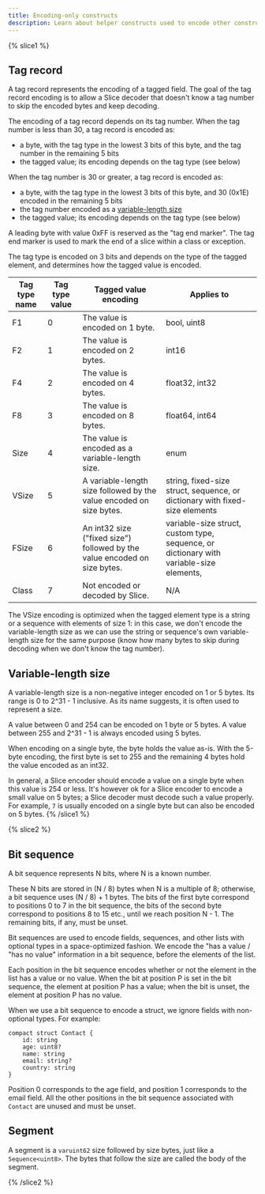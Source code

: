 ```yaml
---
title: Encoding-only constructs
description: Learn about helper constructs used to encode other constructs.
---
```


{% slice1 %}

## Tag record

A tag record represents the encoding of a tagged field. The goal of the tag record encoding is to allow a Slice decoder
that doesn't know a tag number to skip the encoded bytes and keep decoding.

The encoding of a tag record depends on its tag number. When the tag number is less than 30, a tag record is encoded as:

- a byte, with the tag type in the lowest 3 bits of this byte, and the tag number in the remaining 5 bits
- the tagged value; its encoding depends on the tag type (see below)

When the tag number is 30 or greater, a tag record is encoded as:

- a byte, with the tag type in the lowest 3 bits of this byte, and 30 (0x1E) encoded in the remaining 5 bits
- the tag number encoded as a [variable-length size](#variable-length-size)
- the tagged value; its encoding depends on the tag type (see below)

A leading byte with value 0xFF is reserved as the "tag end marker". The tag end marker is used to mark the end of a
slice within a class or exception.

The tag type is encoded on 3 bits and depends on the type of the tagged element, and determines how the tagged value is
encoded.

| Tag type name | Tag type value | Tagged value encoding                                                     | Applies to                                                                              |
| ------------- | -------------- | ------------------------------------------------------------------------- | --------------------------------------------------------------------------------------- |
| F1            | 0              | The value is encoded on 1 byte.                                           | bool, uint8                                                                             |
| F2            | 1              | The value is encoded on 2 bytes.                                          | int16                                                                                   |
| F4            | 2              | The value is encoded on 4 bytes.                                          | float32, int32                                                                          |
| F8            | 3              | The value is encoded on 8 bytes.                                          | float64, int64                                                                          |
| Size          | 4              | The value is encoded as a variable-length size.                           | enum                                                                                    |
| VSize         | 5              | A variable-length size followed by the value encoded on size bytes.       | string, fixed-size struct, sequence, or dictionary with fixed-size elements             |
| FSize         | 6              | An int32 size ("fixed size") followed by the value encoded on size bytes. | variable-size struct, custom type, sequence, or dictionary with variable-size elements, |
| Class         | 7              | Not encoded or decoded by Slice.                                          | N/A                                                                                     |

The VSize encoding is optimized when the tagged element type is a string or a sequence with elements of size 1: in this
case, we don't encode the variable-length size as we can use the string or sequence's own variable-length size for the
same purpose (know how many bytes to skip during decoding when we don't know the tag number).

## Variable-length size

A variable-length size is a non-negative integer encoded on 1 or 5 bytes. Its range is 0 to 2^31 - 1 inclusive. As its
name suggests, it is often used to represent a size.

A value between 0 and 254 can be encoded on 1 byte or 5 bytes. A value between 255 and 2^31 - 1 is always encoded using
5 bytes.

When encoding on a single byte, the byte holds the value as-is. With the 5-byte encoding, the first byte is set to 255
and the remaining 4 bytes hold the value encoded as an int32.

In general, a Slice encoder should encode a value on a single byte when this value is 254 or less. It's however ok for
a Slice encoder to encode a small value on 5 bytes; a Slice decoder must decode such a value properly. For example, `7`
is usually encoded on a single byte but can also be encoded on 5 bytes.
{% /slice1 %}

{% slice2 %}

## Bit sequence

A bit sequence represents N bits, where N is a known number.

These N bits are stored in (N / 8) bytes when N is a multiple of 8; otherwise, a bit sequence uses (N / 8) + 1 bytes.
The bits of the first byte correspond to positions 0 to 7 in the bit sequence, the bits of the second byte correspond to
positions 8 to 15 etc., until we reach position N - 1. The remaining bits, if any, must be unset.

Bit sequences are used to encode fields, sequences, and other lists with optional types in a space-optimized fashion. We
encode the "has a value / "has no value" information in a bit sequence, before the elements of the list.

Each position in the bit sequence encodes whether or not the element in the list has a value or no value. When the bit
at position P is set in the bit sequence, the element at position P has a value; when the bit is unset, the element at
position P has no value.

When we use a bit sequence to encode a struct, we ignore fields with non-optional types. For example:

```slice
compact struct Contact {
    id: string
    age: uint8?
    name: string
    email: string?
    country: string
}
```

Position 0 corresponds to the age field, and position 1 corresponds to the email field. All the other positions in the
bit sequence associated with `Contact` are unused and must be unset.

## Segment

A segment is a `varuint62` size followed by size bytes, just like a `Sequence<uint8>`. The bytes that follow the size
are called the body of the segment.

{% /slice2 %}
